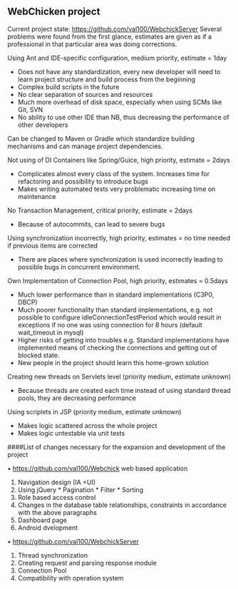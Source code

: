 WebChicken project
---
Current project state: https://github.com/val100/WebchickServer 
Several problems were found from the first glance, estimates are given as if a professional in that particular area was doing corrections. 

Using Ant and IDE-specific configuration, medium priority, estimate = 1day
*  Does not have any standardization, every new developer will need to learn project structure and build process from the beginning
*  Complex build scripts in the future
*  No clear separation of sources and resources
*	Much more overhead of disk space, especially when using SCMs like Git, SVN
*	No ability to use other IDE than NB, thus decreasing the performance of other developers

Can be changed to Maven or Gradle which standardize building mechanisms and can manage project dependencies.

Not using of DI Containers like Spring/Guice, high priority, estimate = 2days
*	Complicates almost every class of the system. Increases time for refactoring and possibility to introduce bugs
*	Makes writing automated tests very problematic increasing time on maintenance 

No Transaction Management, critical priority, estimate = 2days
*	Because of autocommits, can lead to severe bugs

Using synchronization incorrectly, high priority, estimates = no time needed if previous items are corrected
*	There are places where synchronization is used incorrectly leading to possible bugs in concurrent environment. 

Own Implementation of Connection Pool, high priority, estimates = 0.5days
-	Much lower performance than in standard implementations (C3P0, DBCP)
-	Much poorer functionality than standard implementations, e.g. not possible to configure idleConnectionTestPeriod which would result in exceptions if no one was using connection for 8 hours (default wait_timeout in mysql)
-	Higher risks of getting into troubles e.g. Standard implementations have implemented means of checking the connections and getting out of blocked state.
-	New people in the project should learn this home-grown solution

Creating new threads on Servlets level (priority medium, estimate unknown)
-	Because threads are created each time instead of using standard thread pools, they are decreasing performance

Using scriplets in JSP (priority medium, estimate unknown)
-	Makes logic scattered across the whole project
-	Makes logic untestable via unit tests

####List of changes necessary for the expansion and development of the project 

•  https://github.com/val100/Webchick  web based application 
  1.	Navigation design (IA +UI)
  2.	Using jQuery
    *	Pagination 
    *	Filter
    *	Sorting
  3.	Role based access control
  4.	Changes in the database table relationships, constraints in accordance with the above paragraphs
  5.	Dashboard page
  6.	Android dvelopment


•	https://github.com/val100/WebchickServer 
  1.	Thread synchronization
  2.	Creating request and parsing response module
  3.	Connection Pool 
  4.	Compatibility with operation system 
